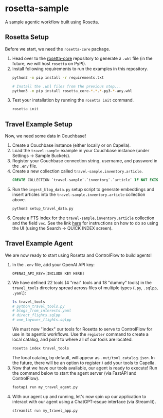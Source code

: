 # rosetta-sample

A sample agentic workflow built using Rosetta.

## Rosetta Setup

Before we start, we need the `rosetta-core` package.

1. Head over to the [rosetta-core](https://github.com/couchbaselabs/rosetta-core) repository to generate a `.whl`
   file (in the future, we will host `rosetta` on PyPI).
2. Install following requirements to run the examples in this repository.
   ```bash
   python3 -m pip install -r requirements.txt
   
   # Install the .whl files from the previous step...
   python3 -m pip install rosetta_core-*.*.*-py3-*-any.whl 
   ```
3. Test your installation by running the `rosetta init` command.
   ```bash
   rosetta init
   ```

## Travel Example Setup

Now, we need some data in Couchbase!

1. Create a Couchbase instance (either locally or on Capella).
2. Load the `travel-sample` example in your Couchbase instance (under Settings -> Sample Buckets).
3. Register your Couchbase connection string, username, and password in the `.env` file.
4. Create a new collection called `travel-sample.inventory.article`.
   ```sql
   CREATE COLLECTION `travel-sample`.`inventory`.`article` IF NOT EXISTS;
   ```
5. Run the `ingest_blog_data.py` setup script to generate embeddings and insert articles into the 
   `travel-sample.inventory.article` collection above.
   ```bash
   python3 setup_travel_data.py
   ```   
6. Create a FTS index for the `travel-sample.inventory.article` collection and the field `vec`.
   See the link [here](https://docs.couchbase.com/cloud/vector-search/create-vector-search-index-ui.html) for
   instructions on how to do so using the UI (using the Search -> QUICK INDEX screen).

## Travel Example Agent

We are now ready to start using Rosetta and ControlFlow to build agents!

1. In the `.env` file, add your OpenAI API key:
   ```
   OPENAI_API_KEY=[INCLUDE KEY HERE]
   ```
2. We have defined 22 tools (4 "real" tools and 18 "dummy" tools) in the `travel_tools` directory spread across files 
   of multiple types (`.py`, `.sqlpp`, `.yaml`):
   ```bash
   ls travel_tools
   # python_travel_tools.py
   # blogs_from_interests.yaml
   # direct_flights.sqlpp
   # one_layover_flights.sqlpp
   ```
   We must now "index" our tools for Rosetta to serve to ControlFlow for use in its agentic workflows.
   Use the `register` command to create a local catalog, and point to where all of our tools are located.
   ```bash
   rosetta index travel_tools
   ```
   The local catalog, by default, will appear as `.out/tool_catalog.json`.
   In the future, there will be an option to register / add your tools to Capella.
3. Now that we have our tools available, our agent is ready to execute!
   Run the command below to start the agent server (via FastAPI and ControlFlow).
   ```bash
   fastapi run my_travel_agent.py
   ```
4. With our agent up and running, let's now spin up our application to interact with our agent using a ChatGPT-esque 
   interface (via Streamlit).
   ```bash
   streamlit run my_travel_app.py
   ```